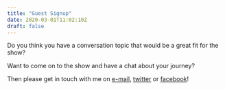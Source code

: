 ```yaml
---
title: "Guest Signup"
date: 2020-03-01T11:02:10Z
draft: false
---
```


Do you think you have a conversation topic that would be a great fit for the show? 

Want to come on to the show and have a chat about your journey?

Then please get in touch with me on [e-mail](mailto:chris@cloudwithchris.com), [twitter](https://twitter.com/cloudwithchris) or [facebook](https://www.facebook.com/cloudwithchris)!